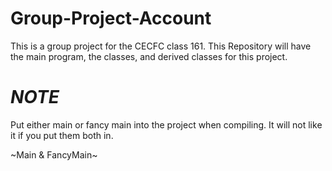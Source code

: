 # Group-Project-Account
This is a group project for the CECFC class 161. This Repository will have the main program, the classes, and derived classes for this project.
# *NOTE*
Put either main or fancy main into the project when compiling. It will not like it if you put them both in.

~Main & FancyMain~
